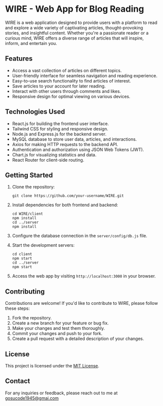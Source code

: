 # WIRE - Web App for Blog Reading

WIRE is a web application designed to provide users with a platform to read and explore a wide variety of captivating articles, thought-provoking stories, and insightful content. Whether you're a passionate reader or a curious mind, WIRE offers a diverse range of articles that will inspire, inform, and entertain you.

## Features

- Access a vast collection of articles on different topics.
- User-friendly interface for seamless navigation and reading experience.
- Easy-to-use search functionality to find articles of interest.
- Save articles to your account for later reading.
- Interact with other users through comments and likes.
- Responsive design for optimal viewing on various devices.

## Technologies Used

- React.js for building the frontend user interface.
- Tailwind CSS for styling and responsive design.
- Node.js and Express.js for the backend server.
- MySQL database to store user data, articles, and interactions.
- Axios for making HTTP requests to the backend API.
- Authentication and authorization using JSON Web Tokens (JWT).
- Chart.js for visualizing statistics and data.
- React Router for client-side routing.

## Getting Started

1. Clone the repository:

   ```
   git clone https://github.com/your-username/WIRE.git
   ```

2. Install dependencies for both frontend and backend:

   ```
   cd WIRE/client
   npm install
   cd ../server
   npm install
   ```

3. Configure the database connection in the `server/config/db.js` file.

4. Start the development servers:

   ```
   cd client
   npm start
   cd ../server
   npm start
   ```

5. Access the web app by visiting `http://localhost:3000` in your browser.

## Contributing

Contributions are welcome! If you'd like to contribute to WIRE, please follow these steps:

1. Fork the repository.
2. Create a new branch for your feature or bug fix.
3. Make your changes and test them thoroughly.
4. Commit your changes and push to your fork.
5. Create a pull request with a detailed description of your changes.

## License

This project is licensed under the [MIT License](LICENSE).

## Contact

For any inquiries or feedback, please reach out to me at gosucode1945@gmai.com

```

```
